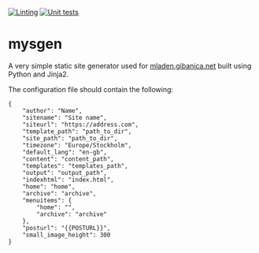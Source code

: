 [![Linting](https://github.com/mgcth/mysgen/actions/workflows/github-actions-linting-mgcth.yml/badge.svg?branch=master)](https://github.com/mgcth/mysgen/actions/workflows/github-actions-linting-mgcth.yml)
[![Unit tests](https://github.com/mgcth/mysgen/actions/workflows/github-actions-unit-tests-mgcth.yml/badge.svg?branch=master)](https://github.com/mgcth/mysgen/actions/workflows/github-actions-unit-tests-mgcth.yml)
# mysgen
A very simple static site generator used for [mladen.gibanica.net](https://mladen.gibanica.net) built using Python and Jinja2.

The configuration file should contain the following:
```
{
    "author": "Name",
    "sitename": "Site name",
    "siteurl": "https://address.com",
    "template_path": "path_to_dir",
    "site_path": "path_to_dir",
    "timezone": "Europe/Stockholm",
    "default_lang": "en-gb",
    "content": "content_path",
    "templates": "templates_path",
    "output": "output_path",
    "indexhtml": "index.html",
    "home": "home",
    "archive": "archive",
    "menuitems": {
        "home": "",
        "archive": "archive"
    },
    "posturl": "{{POSTURL}}",
    "small_image_height": 300
}
```